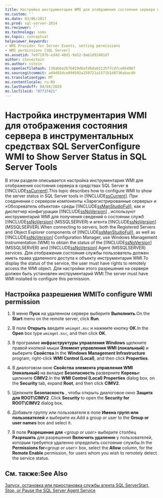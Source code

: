 ```yaml
---
title: Настройка инструментария WMI для отображения состояния сервера в инструментальных средствах SQL Server | Документация Майкрософт
ms.custom: ''
ms.date: 03/06/2017
ms.prod: sql-server-2014
ms.reviewer: ''
ms.technology: ssms
ms.topic: conceptual
helpviewer_keywords:
- WMI Provider for Server Events, setting permissions
- WMI permissions [SQL Server]
ms.assetid: 7e97197b-ed4d-40d1-9a52-9ab1d92401d7
author: stevestein
ms.author: sstein
ms.openlocfilehash: 138abbe2b7b819d6afd6da62135f7cd7ce86496f
ms.sourcegitcommit: ad4d92dce894592a259721a1571b1d8736abacdb
ms.translationtype: MT
ms.contentlocale: ru-RU
ms.lasthandoff: 08/04/2020
ms.locfileid: "87737421"
---
```

# <a name="configure-wmi-to-show-server-status-in-sql-server-tools"></a><span data-ttu-id="1499d-102">Настройка инструментария WMI для отображения состояния сервера в инструментальных средствах SQL Server</span><span class="sxs-lookup"><span data-stu-id="1499d-102">Configure WMI to Show Server Status in SQL Server Tools</span></span>
  <span data-ttu-id="1499d-103">В этом разделе описывается настройка инструментария WMI для отображения состояния сервера в средствах SQL Server в [!INCLUDE[ssCurrent](../includes/sscurrent-md.md)].</span><span class="sxs-lookup"><span data-stu-id="1499d-103">This topic describes how to configure WMI to show the server status in SQL Server tools in [!INCLUDE[ssCurrent](../includes/sscurrent-md.md)].</span></span> <span data-ttu-id="1499d-104">При соединении с сервером компоненты «Зарегистрированные серверы» и «Обозреватель объектов» среды [!INCLUDE[ssManStudioFull](../includes/ssmanstudiofull-md.md)], как и диспетчер конфигурации [!INCLUDE[ssNoVersion](../includes/ssnoversion-md.md)] , используют инструментарий WMI для получения сведений о состоянии служб [!INCLUDE[ssNoVersion](../includes/ssnoversion-md.md)] (MSSQLSERVER) и агента [!INCLUDE[ssNoVersion](../includes/ssnoversion-md.md)] (MSSQLSERVER).</span><span class="sxs-lookup"><span data-stu-id="1499d-104">When connecting to servers, both the Registered Servers and Object Explorer components of [!INCLUDE[ssManStudioFull](../includes/ssmanstudiofull-md.md)], as well as [!INCLUDE[ssNoVersion](../includes/ssnoversion-md.md)] Configuration Manager, use Windows Management Instrumentation (WMI) to obtain the status of the [!INCLUDE[ssNoVersion](../includes/ssnoversion-md.md)] (MSSQLSERVER) and [!INCLUDE[ssNoVersion](../includes/ssnoversion-md.md)] Agent (MSSQLSERVER) services.</span></span> <span data-ttu-id="1499d-105">Для отображения состояния службы пользователь должен иметь права удаленного доступа к объекту инструментария WMI.</span><span class="sxs-lookup"><span data-stu-id="1499d-105">To display the status of the service, the user must have rights to remotely access the WMI object.</span></span> <span data-ttu-id="1499d-106">Для настройки этого разрешения на сервере должен быть установлен инструментарий WMI.</span><span class="sxs-lookup"><span data-stu-id="1499d-106">The server must have WMI installed to configure this permission.</span></span>  
  
##  <a name="to-configure-wmi-permission"></a><a name="SSMSProcedure"></a><span data-ttu-id="1499d-107">Настройка разрешения WMI</span><span class="sxs-lookup"><span data-stu-id="1499d-107">To configure WMI permission</span></span>  
  
1.  <span data-ttu-id="1499d-108">В меню **Пуск** на удаленном сервере выберите **Выполнить**.</span><span class="sxs-lookup"><span data-stu-id="1499d-108">On the **Start** menu on the remote server, click **Run**.</span></span>  
  
2.  <span data-ttu-id="1499d-109">В поле **Открыть** введите `wmimgmt.msc` и нажмите кнопку **ОК**.</span><span class="sxs-lookup"><span data-stu-id="1499d-109">In the **Open** box type `wmimgmt.msc`, and then click **OK**.</span></span>  
  
3.  <span data-ttu-id="1499d-110">В программе **инфраструктуры управления Windows** щелкните правой кнопкой мыши **Элемент управления WMI (локальный)** и выберите **Свойства**.</span><span class="sxs-lookup"><span data-stu-id="1499d-110">In the **Windows Management Infrastructure** program, right-click **WMI Control (Local)**, and then click **Properties**.</span></span>  
  
4.  <span data-ttu-id="1499d-111">В диалоговом окне **Свойства элемента управления WMI (локальный)** на вкладке **Безопасность** разверните **Корень**и щелкните **CIMV2**.</span><span class="sxs-lookup"><span data-stu-id="1499d-111">In the **WMI Control (Local) Properties** dialog box, on the **Security** tab, expand **Root**, and then click **CIMV2**.</span></span>  
  
5.  <span data-ttu-id="1499d-112">Щелкните **Безопасность** , чтобы открыть диалоговое окно **Защита для ROOT\CIMV2** .</span><span class="sxs-lookup"><span data-stu-id="1499d-112">Click **Security** to open the **Security for ROOT\CIMV2** dialog box.</span></span>  
  
6.  <span data-ttu-id="1499d-113">Добавьте группу или пользователя в поле **Имена групп или пользователей** и выберите их.</span><span class="sxs-lookup"><span data-stu-id="1499d-113">Add a group or user to the **Group or user names** box and select it.</span></span>  
  
7.  <span data-ttu-id="1499d-114">В поле **Разрешение для** _\<group or user>_ выберите столбец **Разрешить** для разрешения **Включить удаленно** у пользователей, которым требуется удаленно определить состояние службы.</span><span class="sxs-lookup"><span data-stu-id="1499d-114">In the **Permissions for**_\<group or user>_ box, select the **Allow** column, for the **Remote Enable** permission, for users whom you wish to remotely detect the service status.</span></span>  
  
## <a name="see-also"></a><span data-ttu-id="1499d-115">См. также:</span><span class="sxs-lookup"><span data-stu-id="1499d-115">See Also</span></span>  
 [<span data-ttu-id="1499d-116">Запуск, остановка или приостановка службы агента SQL Server</span><span class="sxs-lookup"><span data-stu-id="1499d-116">Start, Stop, or Pause the SQL Server Agent Service</span></span>](agent/start-stop-or-pause-the-sql-server-agent-service.md)  
  
  
